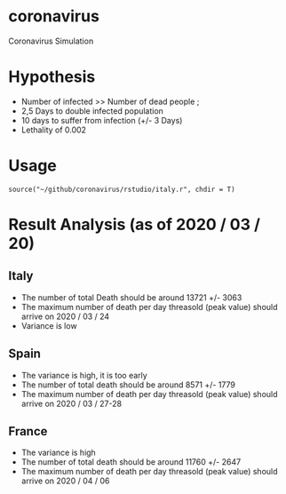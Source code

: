 # coronavirus
Coronavirus Simulation

# Hypothesis

* Number of infected >> Number of dead people ;
* 2,5 Days to double infected population
* 10 days to suffer from infection (+/- 3 Days)
* Lethality of 0.002

# Usage

`source("~/github/coronavirus/rstudio/italy.r", chdir = T)`

# Result Analysis (as of 2020 / 03 / 20)

## Italy

* The number of total Death should be around 13721 +/- 3063
* The maximum number of death per day threasold (peak value) should arrive on 2020 / 03 / 24
* Variance is low

## Spain

* The variance is high, it is too early
* The number of total death should be around 8571 +/- 1779
* The maximum number of death per day threasold (peak value) should arrive on 2020 / 03 / 27-28

## France

* The variance is high
* The number of total death should be around 11760 +/- 2647
* The maximum number of death per day threasold (peak value) should arrive on 2020 / 04 / 06

